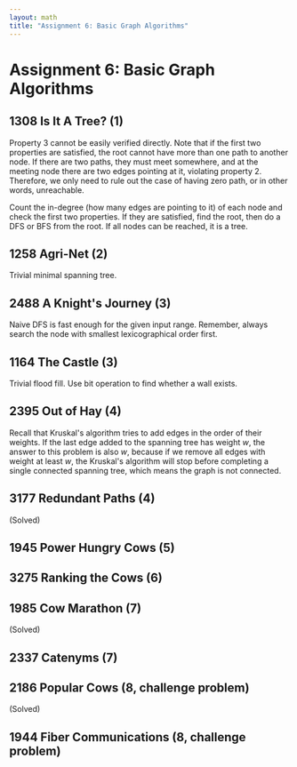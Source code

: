 ```yaml
---
layout: math
title: "Assignment 6: Basic Graph Algorithms"
---
```


# Assignment 6: Basic Graph Algorithms 

## 1308 Is It A Tree? (1) 

Property 3 cannot be easily verified directly. Note that if the first two properties are satisfied, the root cannot have more than one path to another node. If there are two paths, they must meet somewhere, and at the meeting node there are two edges pointing at it, violating property 2. Therefore, we only need to rule out the case of having zero path, or in other words, unreachable.

Count the in-degree (how many edges are pointing to it) of each node and check the first two properties. If they are satisfied, find the root, then do a DFS or BFS from the root. If all nodes can be reached, it is a tree.

## 1258 Agri-Net (2) 

Trivial minimal spanning tree.

## 2488 A Knight's Journey (3) 

Naive DFS is fast enough for the given input range. Remember, always search the node with smallest lexicographical order first.

## 1164 The Castle (3) 

Trivial flood fill. Use bit operation to find whether a wall exists.

## 2395 Out of Hay (4) 

Recall that Kruskal's algorithm tries to add edges in the order of their weights. If the last edge added to the spanning tree has weight $w$, the answer to this problem is also $w$, because if we remove all edges with weight at least $w$, the Kruskal's algorithm will stop before completing a single connected spanning tree, which means the graph is not connected.

## 3177 Redundant Paths (4) 

(Solved)

## 1945 Power Hungry Cows (5) 

## 3275 Ranking the Cows (6) 

## 1985 Cow Marathon (7) 

(Solved)

## 2337 Catenyms (7) 

## 2186 Popular Cows (8, challenge problem) 

(Solved)

## 1944 Fiber Communications (8, challenge problem)